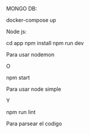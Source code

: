 MONGO DB:

docker-compose up

Node js:

cd app
npm install
npm run dev

Para usar nodemon

O

npm start

Para usar node simple

Y

npm run lint

Para parsear el codigo
